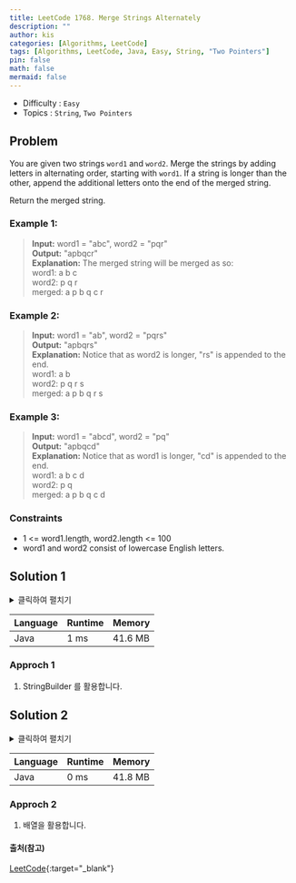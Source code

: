 ```yaml
---
title: LeetCode 1768. Merge Strings Alternately
description: ""
author: kis
categories: [Algorithms, LeetCode]
tags: [Algorithms, LeetCode, Java, Easy, String, "Two Pointers"]
pin: false
math: false
mermaid: false
---
```


- Difficulty : `Easy`
- Topics : `String`, `Two Pointers`

## Problem
You are given two strings `word1` and `word2`. Merge the strings by adding letters in alternating order, starting with `word1`. If a string is longer than the other, append the additional letters onto the end of the merged string.

Return the merged string. 

### Example 1:
> **Input:** word1 = "abc", word2 = "pqr"    
> **Output:**  "apbqcr"    
> **Explanation:** The merged string will be merged as so:  
> word1:  a   b   c  
> word2:    p   q   r  
> merged: a p b q c r     

### Example 2:
> **Input:**  word1 = "ab", word2 = "pqrs"            
> **Output:** "apbqrs"       
> **Explanation:** Notice that as word2 is longer, "rs" is appended to the end.  
> word1:  a   b   
> word2:    p   q   r   s  
> merged: a p b q   r   s    

### Example 3:
> **Input:**  word1 = "abcd", word2 = "pq"          
> **Output:** "apbqcd"    
> **Explanation:**  Notice that as word1 is longer, "cd" is appended to the end.  
> word1:  a   b   c   d  
> word2:    p   q   
> merged: a p b q c   d    

### Constraints

- 1 <= word1.length, word2.length <= 100
- word1 and word2 consist of lowercase English letters.


## Solution 1

<details>
<summary>클릭하여 펼치기</summary>
<div markdown="1">

```java
class Solution {
    public String mergeAlternately(String word1, String word2) {
        StringBuilder merged = new StringBuilder();
        int len1 = word1.length(), len2 = word2.length();
        int maxLen = Math.max(len1, len2);

        for(int i = 0 ; i < maxLen ; i++){
            if(i < len1) merged.append(word1.charAt(i));
            if(i < len2) merged.append(word2.charAt(i));
        }

        return merged.toString();
    }
}

```
</div>
</details>

| Language | Runtime | Memory |
| --- | --- | --- |
| Java | 1 ms | 41.6 MB |

### Approch 1

1. StringBuilder 를 활용합니다.

## Solution 2

<details>
<summary>클릭하여 펼치기</summary>
<div markdown="1">

```java
class Solution {
    public String mergeAlternately(String word1, String word2) {
        int len1 = word1.length(), len2 = word2.length();
        int maxLen = Math.max(len1, len2);
        char[] merged = new char[len1 + len2];

        int index = 0;
        for(int i = 0 ; i < maxLen ; i++){
            if(i < len1) merged[index++] = word1.charAt(i);
            if(i < len2) merged[index++] = word2.charAt(i);
        }

        return new String(merged);
    }
}

```
</div>
</details>

| Language | Runtime | Memory |
| --- | --- | --- |
| Java | 0 ms | 41.8 MB |

### Approch 2

1. 배열을 활용합니다.


#### 출처(참고)

[LeetCode](https://leetcode.com/problems/merge-strings-alternately/){:target="\_blank"}

